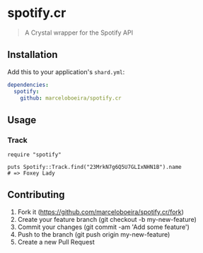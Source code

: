 # spotify.cr
> A Crystal wrapper for the Spotify API

## Installation

Add this to your application's `shard.yml`:

```yaml
dependencies:
  spotify:
    github: marceloboeira/spotify.cr
```

## Usage

### Track

```crystal
require "spotify"

puts Spotify::Track.find("23MrkN7g6Q5U7GLIxNHN1B").name
# => Foxey Lady
```

## Contributing

1. Fork it (https://github.com/marceloboeira/spotify.cr/fork)
2. Create your feature branch (git checkout -b my-new-feature)
3. Commit your changes (git commit -am 'Add some feature')
4. Push to the branch (git push origin my-new-feature)
5. Create a new Pull Request

